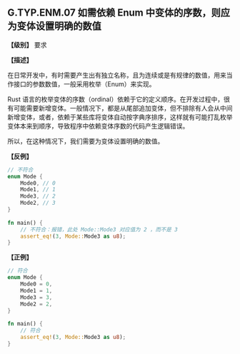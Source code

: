 ## G.TYP.ENM.07 如需依赖 Enum 中变体的序数，则应为变体设置明确的数值

**【级别】** 要求

**【描述】**

在日常开发中，有时需要产生出有独立名称，且为连续或是有规律的数值，用来当作接口的参数数值，一般采用枚举（Enum）来实现。

Rust 语言的枚举变体的序数（ordinal）依赖于它的定义顺序。在开发过程中，很有可能需要新增变体。一般情况下，都是从尾部追加变体，但不排除有人会从中间新增变体，或者，依赖于某些库将变体自动按字典序排序，这样就有可能打乱枚举变体本来到顺序，导致程序中依赖变体序数的代码产生逻辑错误。

所以，在这种情况下，我们需要为变体设置明确的数值。

**【反例】**

```rust
// 不符合
enum Mode {
    Mode0, // 0
    Mode1, // 1
    Mode3, // 2
    Mode2, // 3
}
 
fn main() {
    // 不符合：报错，此处 Mode::Mode3 对应值为 2 ，而不是 3
    assert_eq!(3, Mode::Mode3 as u8);
}
```

**【正例】**

```rust
// 符合
enum Mode {
    Mode0 = 0, 
    Mode1 = 1, 
    Mode3 = 3, 
    Mode2 = 2, 
}
 
fn main() {
    // 符合
    assert_eq!(3, Mode::Mode3 as u8);
}

```